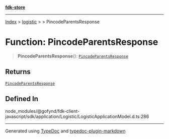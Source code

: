 [**fdk-store**](../../../README.md)
***

[Index](../../../API.md) > [logistic](../../README.md) > [<internal>](../README.md) > PincodeParentsResponse

# Function: PincodeParentsResponse

> **PincodeParentsResponse**(): [`PincodeParentsResponse`](../type-aliases/type-alias.PincodeParentsResponse.md)

## Returns

[`PincodeParentsResponse`](../type-aliases/type-alias.PincodeParentsResponse.md)

## Defined In

node\_modules/@gofynd/fdk-client-javascript/sdk/application/Logistic/LogisticApplicationModel.d.ts:286

***
Generated using [TypeDoc](https://typedoc.org/) and [typedoc-plugin-markdown](https://www.npmjs.com/package/typedoc-plugin-markdown)
